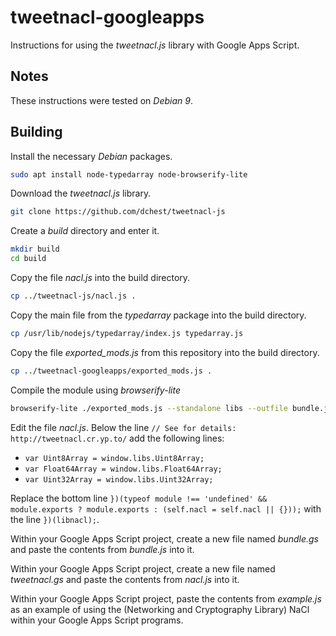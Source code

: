 # tweetnacl-googleapps

Instructions for using the *tweetnacl.js* library with Google Apps Script.

## Notes

These instructions were tested on *Debian 9*.

## Building

Install the necessary *Debian* packages.

```bash
sudo apt install node-typedarray node-browserify-lite
```

Download the *tweetnacl.js* library.

```bash
git clone https://github.com/dchest/tweetnacl-js
```

Create a *build* directory and enter it.

```bash
mkdir build
cd build
```

Copy the file *nacl.js* into the build directory.

```bash
cp ../tweetnacl-js/nacl.js .
```

Copy the main file from the *typedarray* package into the build directory.

```bash
cp /usr/lib/nodejs/typedarray/index.js typedarray.js
```

Copy the file *exported_mods.js* from this repository into the build directory.

```bash
cp ../tweetnacl-googleapps/exported_mods.js .
```

Compile the module using *browserify-lite*

```bash
browserify-lite ./exported_mods.js --standalone libs --outfile bundle.js
```

Edit the file *nacl.js*. Below the line `// See for details: http://tweetnacl.cr.yp.to/`
add the following lines:

- `var Uint8Array = window.libs.Uint8Array;`
- `var Float64Array = window.libs.Float64Array;`
- `var Uint32Array = window.libs.Uint32Array;`

Replace the bottom line `})(typeof module !== 'undefined' && module.exports ? module.exports : (self.nacl = self.nacl || {}));`
with the line `})(libnacl);`.

Within your Google Apps Script project, create a new file named *bundle.gs* and
paste the contents from *bundle.js* into it.

Within your Google Apps Script project, create a new file named *tweetnacl.gs* and
paste the contents from *nacl.js* into it.

Within your Google Apps Script project, paste the contents from *example.js* as
an example of using the (Networking and Cryptography Library) NaCl within your
Google Apps Script programs.
